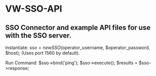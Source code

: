 VW-SSO-API
==========

SSO Connector and example API files for use with the SSO server.
-----------------------------------------------------------------------
Instantiate:
	$sso = new SSO($operator_username, $operator_password, $host);
	(Uses port 1560 by default).
	
Run Command:
	$sso->bind('ping');
	$sso->execute();
	$results = $sso->response;
